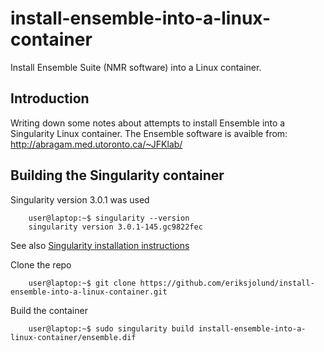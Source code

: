 # install-ensemble-into-a-linux-container
Install Ensemble Suite (NMR software) into a Linux container.

## Introduction

Writing down some notes about attempts to install Ensemble into a Singularity Linux container.
The Ensemble software is avaible from:
http://abragam.med.utoronto.ca/~JFKlab/

## Building the Singularity container

Singularity version 3.0.1 was used

```
    user@laptop:~$ singularity --version
    singularity version 3.0.1-145.gc9822fec
```

See also [Singularity installation instructions](https://github.com/sylabs/singularity/blob/master/INSTALL.md)


Clone the repo 

```
    user@laptop:~$ git clone https://github.com/eriksjolund/install-ensemble-into-a-linux-container.git 
```

Build the container

```
    user@laptop:~$ sudo singularity build install-ensemble-into-a-linux-container/ensemble.dif
```

